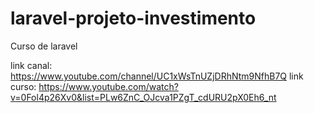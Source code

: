 # laravel-projeto-investimento
Curso de laravel

link canal: https://www.youtube.com/channel/UC1xWsTnUZjDRhNtm9NfhB7Q
link curso: https://www.youtube.com/watch?v=0Fol4p26Xv0&list=PLw6ZnC_OJcva1PZgT_cdURU2pX0Eh6_nt

